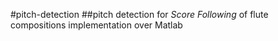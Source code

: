 #pitch-detection
##pitch detection for _Score Following_ of flute compositions
implementation over Matlab
